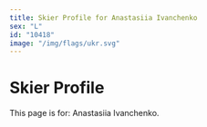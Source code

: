 ```yaml
---
title: Skier Profile for Anastasiia Ivanchenko
sex: "L"
id: "10418"
image: "/img/flags/ukr.svg" 
---
```


# Skier Profile

This page is for: Anastasiia Ivanchenko.
    